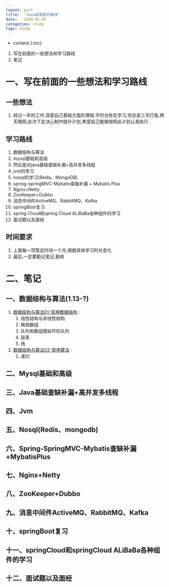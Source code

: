 ```yaml
---
layout: post
title:  "Java自我提升路线"
date:   2030-01-02
categories: study
tags: study
---
```


* content
{:toc}

1. 写在前面的一些想法和学习路线
2. 笔记




# 一、写在前面的一些想法和学习路线

## 一些想法
1. 经过一年的工作,深感自己基础方面的薄弱,平时也有在学习,但总是三天打鱼,两天晒网,此次下定决心制作提升计划,希望自己能够按照此计划认真执行

## 学习路线
1. 数据结构与算法
2. mysql基础和高级
3. 然后是对java基础查缺补漏+高并发多线程
4. jvm的学习
5. nosql的学习(Redis、MongoDB)
6. spring-springMVC-Mybatis查缺补漏 + Mybatis Plus
7. Nginx+Netty
8. ZooKeeper+Dubbo
9. 消息中间件ActiveMQ、RabbitMQ、Kafka
10. springBoot复习
11. spring Cloud和spring Cloud ALiBaBa各种组件的学习
12. 面试题以及面经

## 时间要求
1. 上面每一项暂定时间一个月,根据具体学习时长变化
2. 最后,一定要勤记笔记,勤练

# 二、笔记

## 一、数据结构与算法(1.13-?)

1. [数据结构与算法01-常用数据结构](https://ttk1907.github.io/2021/01/13/java-DataStructureAndAlgorithm01/) : 
    1. 线性结构与非线性结构
    2. 稀疏数组
    3. 队列和数组模拟环形队列
    4. 链表
    5. 栈
2. [数据结构与算法02-常用算法](https://ttk1907.github.io/2021/01/19/java-DataStructureAndAlgorithm02/) : 
    1. 递归

## 二、Mysql基础和高级
## 三、Java基础查缺补漏+高并发多线程
## 四、Jvm
## 五、Nosql(Redis、mongodb)
## 六、Spring-SpringMVC-Mybatis查缺补漏+MybatisPlus
## 七、Nginx+Netty
## 八、ZooKeeper+Dubbo
## 九、消息中间件ActiveMQ、RabbitMQ、Kafka
## 十、springBoot复习
## 十一、springCloud和springCloud ALiBaBa各种组件的学习
## 十二、面试题以及面经
